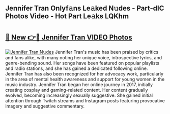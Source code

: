 ## Jennifer Tran Onlyf𝚊ns Le𝚊ked N𝚞des - Part-dIC Photos Video - Hot Part Le𝚊ks LQKhm

# <h2><a href="http://ac13284.deff.icu/?id=Jennifer+Tran">🔗 New 👉🔴 Jennifer Tran VIDEO Photos</a></h2>

[![Jennifer Tran N𝚞des](https://i.imgur.com/rIISA9y.gif)](http://ac13284.deff.icu/?id=Jennifer+Tran)
Jennifer Tran's music has been praised by critics and fans alike, with many noting her unique voice, introspective lyrics, and genre-bending sound. Her songs have been featured on popular playlists and radio stations, and she has gained a dedicated following online. Jennifer Tran has also been recognized for her advocacy work, particularly in the area of mental health awareness and support for young women in the music industry. Jennifer Tran began her online journey in 2017, initially creating cosplay and gaming-related content. Her content gradually evolved, becoming increasingly sexually suggestive. She gained initial attention through Twitch streams and Instagram posts featuring provocative imagery and suggestive commentary.
